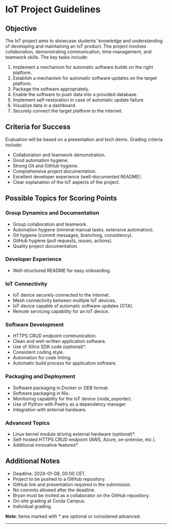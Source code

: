 # IoT Project Guidelines

## Objective
The IoT project aims to showcase students' knowledge and understanding of developing and maintaining an IoT product. The project involves collaboration, demonstrating communication, time-management, and teamwork skills. The key tasks include:

1. Implement a mechanism for automatic software builds on the right platform.
2. Establish a mechanism for automatic software updates on the target platform.
3. Package the software appropriately.
4. Enable the software to push data into a provided database.
5. Implement self-restoration in case of automatic update failure.
6. Visualize data in a dashboard.
7. Securely connect the target platform to the internet.

## Criteria for Success
Evaluation will be based on a presentation and tech demo. Grading criteria include:

- Collaboration and teamwork demonstration.
- Good automation hygiene.
- Strong Git and GitHub hygiene.
- Comprehensive project documentation.
- Excellent developer experience (well-documented README).
- Clear explanation of the IoT aspects of the project.

## Possible Topics for Scoring Points

### Group Dynamics and Documentation
- Group collaboration and teamwork.
- Automation hygiene (minimal manual tasks, extensive automation).
- Git hygiene (commit messages, branching, consistency).
- GitHub hygiene (pull requests, issues, actions).
- Quality project documentation.

### Developer Experience
- Well-structured README for easy onboarding.

### IoT Connectivity
- IoT device securely connected to the internet.
- Mesh connectivity between multiple IoT devices.
- IoT device capable of automatic software updates (OTA).
- Remote servicing capability for an IoT device.

### Software Development
- HTTPS CRUD endpoint communication.
- Clean and well-written application software.
- Use of Xilinx SDK code (optional)*.
- Consistent coding style.
- Automation for code linting.
- Automatic build process for application software.

### Packaging and Deployment
- Software packaging in Docker or DEB format.
- Software packaging in Nix.
- Monitoring capability for the IoT device (node_exporter).
- Use of Python with Poetry as a dependency manager.
- Integration with external hardware.

### Advanced Topics
- Linux kernel module driving external hardware (optional)*.
- Self-hosted HTTPS CRUD endpoint (AWS, Azure, on-premise, etc.).
- Additional innovative features*.

## Additional Notes
- Deadline: 2024-01-08, 00:00 CET.
- Project to be pushed to a GitHub repository.
- GitHub link and presentation required in the submission.
- No commits allowed after the deadline.
- Bryan must be invited as a collaborator on the GitHub repository.
- On-site grading at Corda Campus.
- Individual grading.

**Note**: Items marked with * are optional or considered advanced.

---
